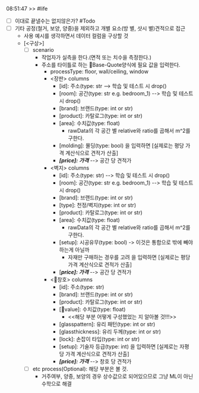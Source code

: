 

08:51:47 >>
#life
- [ ] 이대로 끝낼수는 없지않은가?
#Todo 
- [ ] 기타 공정(철거, 보양, 양중)을 제외하고 개별 요소(방 별, 샷시 별)견적으로 접근
	- 사용 예시를 생각하면서 데이터 컬럼을 구상할 것
	- [<구상>]
		- [ ] scenario
			- 작업자가 실측을 한다.(면적 또는 치수을 측정한다.)
			- 주소를 타이틀로 하는 Base-Quote양식에 필요 값을 입력한다.
				- processType: floor, wall/ceiling, window
				- <장판> columns
					- [id]: 주소(type: str --> 학습 및 테스트 시 drop()
					- [room]: 공간(type: str e.g. bedroom_1) --> 학습 및 테스트 시 drop()
					- [brand]: 브랜드(type: int or str)
					- [product]: 카탈로그(type: int or str)
					- [area]: 수치값(type: float)
						- rawData의 각 공간 별 relative와 ratio를 곱해서 m^2를 구한다.
					- [molding]: 몰딩(type: bool)
					을 입력하면
						[실제로는 평당 가격 계산식으로 견적가 산출]
					- ***[price]: 가격*** --> 공간 당 견적가
				- <벽지> columns
					- [id]: 주소(type: str) --> 학습 및 테스트 시 drop()
					- [room]: 공간(type: str e.g. bedroom_1) --> 학습 및 테스트 시 drop()
					- [brand]: 브랜드(type: int or str)
					- [type]: 천정/벽지(type: int or str)
					- [product]: 카탈로그(type: int or str)
					- [area]: 수치값(type: float)
						- rawData의 각 공간 별 relative와 ratio를 곱해서 m^2를 구한다.
					- [setup]: 시공유무(type: bool) -> 이것은 통합으로 밖에 빼야 하는게 아닐까
						- 자재만 구매하는 경우를 고려
					을 입력하면
						[실제로는 평당 가격 계산식으로 견적가 산출]
					- [***price]: 가격*** --> 공간 당 견적가
				- <창호> columns
					- [id]: 주소(type: str)
					- [brand]: 브랜드(type: int or str)
					- [product]: 카탈로그(type: int or str)
					- [value]: 수치값(type: float)
						- <<해당 부분 어떻게 구성했었는 지 알아볼 것!!!>>
					- [glasspattern]: 유리 패턴(type: int or str)
					- [glassthickness]: 유리 두께(type: int or str)
					- [lock]: 손잡이 타입(type: int or str)
					- [setup]: 기술자 등급(type: int)
					을 입력하면
						[실제로는 자평당 가격 계산식으로 견적가 산출]
					- ***[price]: 가격*** --> 창호 당 견적가
		- [ ] etc process(Optional): 해당 부분은 볼 것.
			- 거주여부, 양중, 보양의 경우 상수값으로 되어있으므로 그냥 ML이 아닌 수학으로 해결